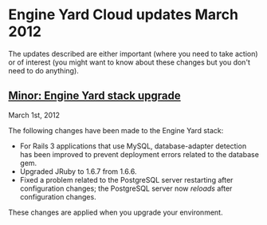 # Engine Yard Cloud updates March 2012

The updates described are either important (where you need to take action) or of interest (you might want to know about these changes but you don't need to do anything). 

<a href=#update1><h2 id="update1">Minor: Engine Yard stack upgrade</h2></a>

March 1st, 2012

The following changes have been made to the Engine Yard stack:

* For Rails 3 applications that use MySQL, database-adapter detection has been improved to prevent deployment errors related to the database gem.  
* Upgraded JRuby to 1.6.7 from 1.6.6.  
* Fixed a problem related to the PostgreSQL server restarting after configuration changes; the PostgreSQL server now *reloads* after configuration changes.

These changes are applied when you upgrade your environment.



[1]: #update1        "update1"
[2]: #update2        "update2"
[3]: #update3        "update3"
[4]: #update4        "update4"
[5]: #update5        "update5"
[6]: #update6        "update6"
[7]: #update7        "update7"
[8]: #update8        "update8"
[9]: #update9        "update9"
[10]: #update10        "update10"
[11]: #update11        "update11"
[12]: #update12        "update12"
[13]: #update13        "update13"
[14]: #update14        "update14"
[15]: #update15        "update15"
[16]: #update16        "update16"
[17]: #update17        "update17"
[18]: #update18        "update18"